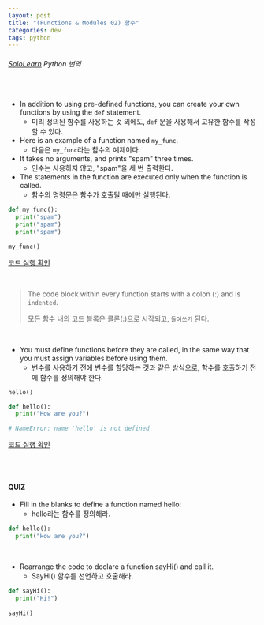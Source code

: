 ```yaml
---
layout: post
title: "(Functions & Modules 02) 함수"
categories: dev
tags: python
---
```


###### [SoloLearn](https://www.sololearn.com) Python 번역

<br>

- In addition to using pre-defined functions, you can create your own functions by using the `def` statement.
  - 미리 정의된 함수를 사용하는 것 외에도, `def` 문을 사용해서 고유한 함수를 작성할 수 있다.
- Here is an example of a function named `my_func`.
  - 다음은 `my_func`라는 함수의 예제이다.
- It takes no arguments, and prints "spam" three times.
  - 인수는 사용하지 않고, "spam"을 세 번 출력한다.
- The statements in the function are executed only when the function is called.
  - 함수의 명령문은 함수가 호출될 때에만 실행된다.

```python
def my_func():
  print("spam")
  print("spam")
  print("spam")
  
my_func()
```

[코드 실행 확인](https://code.sololearn.com/329/#py)

<br>

> The code block within every function starts with a colon (:) and is `indented`.
>
> 모든 함수 내의 코드 블록은 콜론(:)으로 시작되고, `들여쓰기` 된다.

<br>

- You must define functions before they are called, in the same way that you must assign variables before using them.
  - 변수를 사용하기 전에 변수를 할당하는 것과 같은 방식으로, 함수를 호출하기 전에 함수를 정의해야 한다.

```python
hello()

def hello():
  print("How are you?")
  
# NameError: name 'hello' is not defined
```

[코드 실행 확인](https://code.sololearn.com/330/#py)

<br>

<br>

#### QUIZ

- Fill in the blanks to define a function named hello:
  - hello라는 함수를 정의해라.

```python
def hello():
  print("How are you?")
```

<br>

- Rearrange the code to declare a function sayHi() and call it.
  - SayHi() 함수를 선언하고 호출해라.

```python
def sayHi():
  print("Hi!")
  
sayHi()
```

<br>

<br>